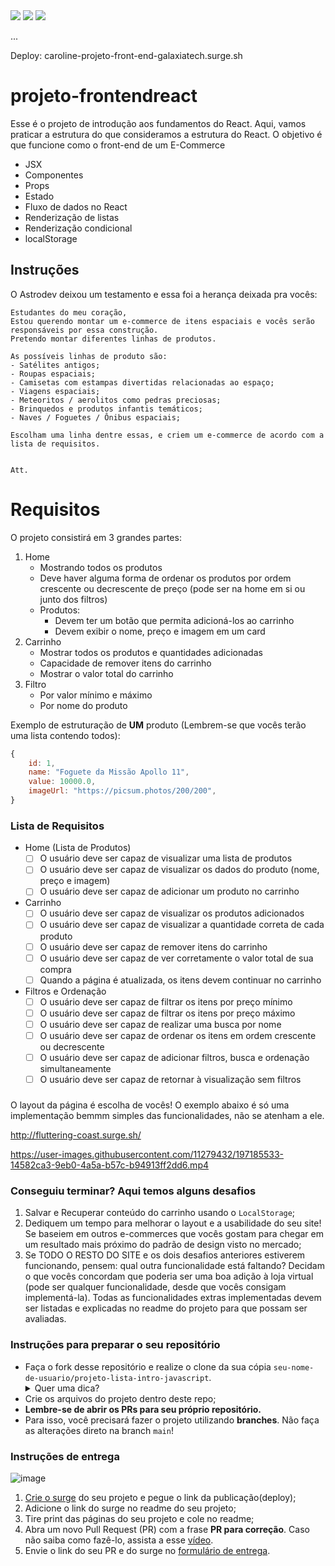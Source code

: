 
<img src="https://github.com/carolinevoleck/projeto-frontendreact_carolinevoleck/assets/116590798/d40fe125-4367-429f-8705-2ee33a8ddfed"/>
<img src="https://github.com/carolinevoleck/projeto-frontendreact_carolinevoleck/assets/116590798/79607358-f4a5-4fe4-a200-948e8acc699a"/>
<img src="https://github.com/carolinevoleck/projeto-frontendreact_carolinevoleck/assets/116590798/2686e3b5-d5b1-4893-b921-10f9472bb7d8"/>

...

Deploy: caroline-projeto-front-end-galaxiatech.surge.sh 


# projeto-frontendreact

Esse é o projeto de introdução aos fundamentos do React. Aqui, vamos praticar a estrutura do que consideramos a estrutura do React. O objetivo é que funcione como o front-end de um E-Commerce

- JSX
- Componentes
- Props
- Estado
- Fluxo de dados no React
- Renderização de listas
- Renderização condicional
- localStorage

## Instruções

O Astrodev deixou um testamento e essa foi a herança deixada pra vocês:

```
Estudantes do meu coração,
Estou querendo montar um e-commerce de itens espaciais e vocês serão responsáveis por essa construção. 
Pretendo montar diferentes linhas de produtos. 

As possíveis linhas de produto são:
- Satélites antigos;
- Roupas espaciais;
- Camisetas com estampas divertidas relacionadas ao espaço;
- Viagens espaciais;
- Meteoritos / aerolitos como pedras preciosas;
- Brinquedos e produtos infantis temáticos;
- Naves / Foguetes / Ônibus espaciais;

Escolham uma linha dentre essas, e criem um e-commerce de acordo com a lista de requisitos.


Att.
```

# Requisitos

O projeto consistirá em 3 grandes partes:

1. Home
    - Mostrando todos os produtos
    - Deve haver alguma forma de ordenar os produtos por ordem crescente ou decrescente de preço (pode ser na home em si ou junto dos filtros)
    - Produtos:
        - Devem ter um botão que permita adicioná-los ao carrinho
        - Devem exibir o nome, preço e imagem em um card
2. Carrinho
    - Mostrar todos os produtos e quantidades adicionadas
    - Capacidade de remover itens do carrinho
    - Mostrar o valor total do carrinho
3. Filtro
    - Por valor mínimo e máximo
    - Por nome do produto

Exemplo de estruturação de **UM** produto (Lembrem-se que vocês terão uma lista contendo todos):

```jsx
{
	id: 1,
	name: "Foguete da Missão Apollo 11",
	value: 10000.0,
	imageUrl: "https://picsum.photos/200/200",
}
```

### Lista de Requisitos
- Home (Lista de Produtos)
    - [ ]  O usuário deve ser capaz de visualizar uma lista de produtos
    - [ ]  O usuário deve ser capaz de visualizar os dados do produto (nome, preço e imagem)
    - [ ]  O usuário deve ser capaz de adicionar um produto no carrinho
- Carrinho
    - [ ]  O usuário deve ser capaz de visualizar os produtos adicionados
    - [ ]  O usuário deve ser capaz de visualizar a quantidade correta de cada produto
    - [ ]  O usuário deve ser capaz de remover itens do carrinho
    - [ ]  O usuário deve ser capaz de ver corretamente o valor total de sua compra
    - [ ]  Quando a página é atualizada, os itens devem continuar no carrinho
- Filtros e Ordenação
    - [ ]  O usuário deve ser capaz de filtrar os itens por preço mínimo
    - [ ]  O usuário deve ser capaz de filtrar os itens por preço máximo
    - [ ]  O usuário deve ser capaz de realizar uma busca por nome
    - [ ]  O usuário deve ser capaz de ordenar os itens em ordem crescente ou decrescente
    - [ ]  O usuário deve ser capaz de adicionar  filtros, busca e ordenação simultaneamente
    - [ ]  O usuário deve ser capaz de retornar à visualização sem filtros
    
 ### 

O layout da página é escolha de vocês! O exemplo abaixo é só uma implementação bemmm simples das funcionalidades, não se atenham a ele.

http://fluttering-coast.surge.sh/
 

https://user-images.githubusercontent.com/11279432/197185533-14582ca3-9eb0-4a5a-b57c-b94913ff2dd6.mp4



    
  ### Conseguiu terminar? Aqui temos alguns **desafios**
  1. Salvar e Recuperar conteúdo do carrinho usando o `LocalStorage`;
  2. Dediquem um tempo para melhorar o layout e a usabilidade do seu site! Se baseiem em outros e-commerces que vocês gostam para chegar em um resultado   mais próximo do padrão de design visto no mercado;
  3. Se TODO O RESTO DO SITE  e os dois desafios anteriores estiverem funcionando, pensem: qual outra funcionalidade está faltando? Decidam o que vocês concordam que poderia ser uma boa adição à loja virtual (pode ser qualquer funcionalidade, desde que vocês consigam implementá-la). Todas as funcionalidades extras implementadas devem ser listadas e explicadas no readme do projeto para que possam ser avaliadas.
  
  ### Instruções para preparar o seu repositório

- Faça o fork desse repositório e realize o clone da sua cópia `seu-nome-de-usuario/projeto-lista-intro-javascript`.
   <details>
   <summary>Quer uma dica?</summary>
   <img src="https://firebasestorage.googleapis.com/v0/b/assets-conteudo.appspot.com/o/gerais%2Ffork.png?alt=media&token=7030e997-246a-41fe-a75f-2a2ced61e54d" alt="Como adicionar o projeto no repositório"/>
   </details>
- Crie os arquivos do projeto dentro deste repo;
- **Lembre-se de abrir os PRs para seu próprio repositório.**
- Para isso, você precisará fazer o projeto utilizando **branches**. Não faça as alterações direto na branch ```main```!

### Instruções de entrega

![image](https://user-images.githubusercontent.com/71137294/227538428-52271ed2-df78-4500-b286-25f03aa7bf2e.png)
1.  [Crie o surge](https://labenu.notion.site/Deploy-de-front-React-com-Surge-f902a03ec1d247dc9af9aee5a1469d96) do seu projeto e pegue o link da publicação(deploy);
2.  Adicione o link do surge no readme do seu projeto;
3.  Tire print das páginas do seu projeto e cole no readme;
4.  Abra um novo Pull Request (PR) com a frase **PR para correção**. Caso não saiba como fazê-lo, assista a esse [vídeo](https://www.canva.com/design/DAFY4nS5W2c/t92uFMR61YtmA7bCwj2S1Q/watch).
5.  Envie o link do seu PR e do surge no [formulário de entrega](https://forms.gle/S9XChPZravP3WdxL6).
